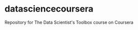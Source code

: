 datasciencecoursera
===================

Repository for The Data Scientist's Toolbox course on Coursera
